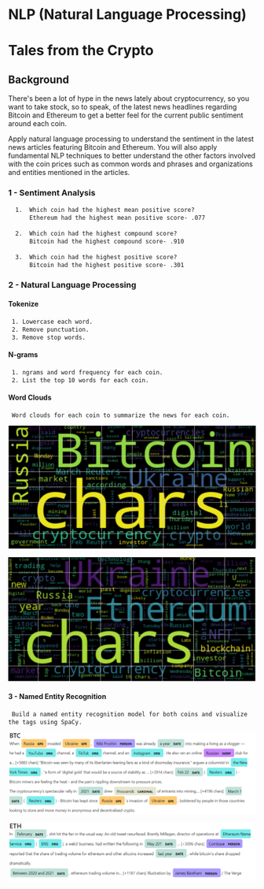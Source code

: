 # NLP (Natural Language Processing)
# Tales from the Crypto

## Background

There's been a lot of hype in the news lately about cryptocurrency, so you want to take stock, so to speak, of the latest news headlines regarding Bitcoin and Ethereum to get a better feel for the current public sentiment around each coin.

Apply natural language processing to understand the sentiment in the latest news articles featuring Bitcoin and Ethereum. You will also apply fundamental NLP techniques to better understand the other factors involved with the coin prices such as common words and phrases and organizations and entities mentioned in the articles.



   ### 1 - Sentiment Analysis
      1.  Which coin had the highest mean positive score?
          Ethereum had the highest mean positive score- .077

      2.  Which coin had the highest compound score?
          Bitcoin had the highest compound score- .910

      3.  Which coin had the highest positive score?
          Bitcoin had the highest positive score- .301
      
      
   ### 2 - Natural Language Processing

   #### Tokenize
     1. Lowercase each word.
     2. Remove punctuation.
     3. Remove stop words.

   #### N-grams

     1. ngrams and word frequency for each coin.
     2. List the top 10 words for each coin.

   #### Word Clouds

     Word clouds for each coin to summarize the news for each coin.  
     
  ![WordCloud](https://github.com/Springe09/NLP/blob/main/btc.PNG?raw=true)

  ![WordCloud_eth](https://github.com/Springe09/NLP/blob/main/ETH.PNG)

   #### 3 - Named Entity Recognition
     Build a named entity recognition model for both coins and visualize the tags using SpaCy.
     
  ![NER_BTC.png](https://github.com/Springe09/NLP/blob/main/NRE_BTC.PNG)
  
  
  ![NER_ETH.png](https://github.com/Springe09/NLP/blob/main/NER-ETH.PNG)
     
 
